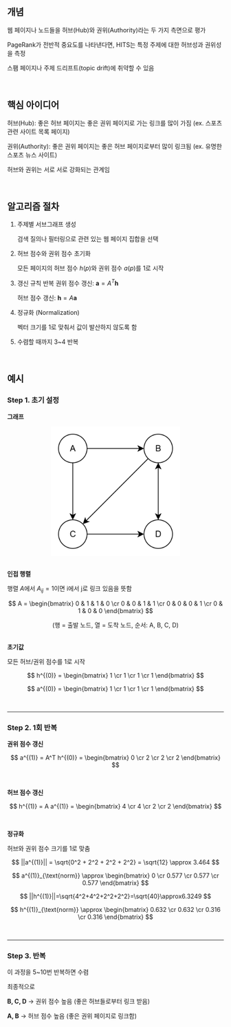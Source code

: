 <br />

## 개념

웹 페이지나 노드들을 허브(Hub)와 권위(Authority)라는 두 가지 측면으로 평가

PageRank가 전반적 중요도를 나타낸다면, HITS는 특정 주제에 대한 허브성과 권위성을 측정

스팸 페이지나 주제 드리프트(topic drift)에 취약할 수 있음

<br />

## 핵심 아이디어

허브(Hub): 좋은 허브 페이지는 좋은 권위 페이지로 가는 링크를 많이 가짐 (ex. 스포츠 관련 사이트 목록 페이지)

권위(Authority): 좋은 권위 페이지는 좋은 허브 페이지로부터 많이 링크됨 (ex. 유명한 스포츠 뉴스 사이트)

허브와 권위는 서로 서로 강화되는 관계임

<br />

## 알고리즘 절차

1. 주제별 서브그래프 생성

   검색 질의나 필터링으로 관련 있는 웹 페이지 집합을 선택

<p></p>

2. 허브 점수와 권위 점수 초기화

   모든 페이지의 허브 점수 $h(p)$와 권위 점수 $a(p)$를 1로 시작

<p></p>

3. 갱신 규칙 반복
   권위 점수 갱신: $\mathbf{a} = A^T \mathbf{h}$

   허브 점수 갱신: $\mathbf{h} = A \mathbf{a}$

<p></p>

4. 정규화 (Normalization)

   벡터 크기를 1로 맞춰서 값이 발산하지 않도록 함

<p></p>

5. 수렴할 때까지 3~4 반복

<br />

## 예시

### Step 1. 초기 설정

**그래프**

<div style="display: flex; justify-content: center;">
  <img src="./Figure/Figure105.png" width="300" />
</div>

<br />

**인접 행렬**

행렬 $A$에서 $A_{ij} = 1$이면 i에서 j로 링크 있음을 뜻함

$$
A =
\begin{bmatrix}
0 & 1 & 1 & 0 \cr
0 & 0 & 1 & 1 \cr
0 & 0 & 0 & 1 \cr
0 & 1 & 0 & 0
\end{bmatrix}
$$

<div style="display: flex; justify-content: center;">
(행 = 출발 노드, 열 = 도착 노드, 순서: A, B, C, D)
</div>

<br />

**초기값**

모든 허브/권위 점수를 1로 시작

$$
h^{(0)} =
\begin{bmatrix}
1 \cr
1 \cr
1 \cr
1
\end{bmatrix}
$$

$$
a^{(0)} =
\begin{bmatrix}
1 \cr
1 \cr
1 \cr
1
\end{bmatrix}
$$

<br />

---

### Step 2. 1회 반복

**권위 점수 갱신**

$$
a^{(1)} = A^T h^{(0)} =
\begin{bmatrix}
0 \cr
2 \cr
2 \cr
2
\end{bmatrix}
$$

<br />

**허브 점수 갱신**

$$
h^{(1)} = A a^{(1)} =
\begin{bmatrix}
4 \cr
4 \cr
2 \cr
2
\end{bmatrix}
$$

<br />

**정규화**

허브와 권위 점수 크기를 1로 맞춤

$$
||a^{(1)}|| = \sqrt{0^2 + 2^2 + 2^2 + 2^2} = \sqrt{12} \approx 3.464
$$

$$
a^{(1)}_{\text{norm}} \approx
\begin{bmatrix}
0 \cr
0.577 \cr
0.577 \cr
0.577
\end{bmatrix}
$$

<p></p>

$$
||h^{(1)}||=\sqrt{4^2+4^2+2^2+2^2}=\sqrt{40}\approx6.3249
$$

$$
h^{(1)}_{\text{norm}} \approx
\begin{bmatrix}
0.632 \cr
0.632 \cr
0.316 \cr
0.316
\end{bmatrix}
$$

<br />

---

### Step 3. 반복

이 과정을 5~10번 반복하면 수렴

최종적으로

**B, C, D** → 권위 점수 높음 (좋은 허브들로부터 링크 받음)

**A, B** → 허브 점수 높음 (좋은 권위 페이지로 링크함)

<br />
<br />
<br />
<br />
